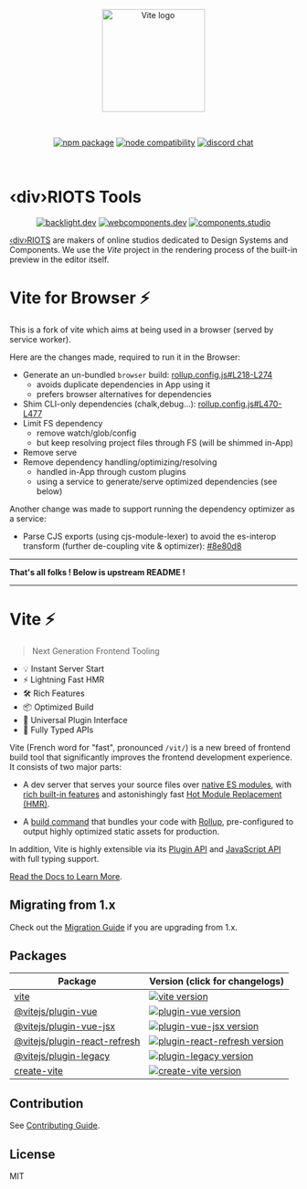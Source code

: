 <p align="center">
  <a href="https://vitejs.dev" target="_blank" rel="noopener noreferrer">
    <img width="180" src="https://vitejs.dev/logo.svg" alt="Vite logo">
  </a>
</p>
<br/>
<p align="center">
  <a href="https://npmjs.com/package/vite"><img src="https://img.shields.io/npm/v/vite.svg" alt="npm package"></a>
  <a href="https://nodejs.org/en/about/releases/"><img src="https://img.shields.io/node/v/vite.svg" alt="node compatibility"></a>
  <a href="https://chat.vitejs.dev"><img src="https://img.shields.io/badge/chat-discord-blue?style=flat&logo=discord" alt="discord chat"></a>
</p>
<br/>

# ‹div›RIOTS Tools

<p align="center">
  <a href="https://backlight.dev"><img src="https://img.shields.io/badge/Backlight.dev-Design%20System%20Editor-%23f8c307" alt="backlight.dev"></a>
  <a href="https://webcomponents.dev"><img src="https://img.shields.io/badge/WebComponents.dev-Web%20Components%20Studio-%23459BCF" alt="webcomponents.dev"></a>
  <a href="https://components.studio"><img src="https://img.shields.io/badge/Components.studio-Components%20Studio-%23319795" alt="components.studio"></a>
</p>


[‹div›RIOTS](https://divriots.com) are makers of online studios dedicated to Design Systems and Components. We use the *Vite* project in the rendering process of the built-in preview in the editor itself.

# Vite for Browser ⚡

This is a fork of vite which aims at being used in a browser (served by service worker).

Here are the changes made, required to run it in the Browser:
- Generate an un-bundled `browser` build: [rollup.config.js#L218-L274](https://github.com/divriots/vite/blob/browser-vite/packages/vite/rollup.config.js#L218-L274)
  - avoids duplicate dependencies in App using it
  - prefers browser alternatives for dependencies
- Shim CLI-only dependencies (chalk,debug...): [rollup.config.js#L470-L477](https://github.com/divriots/vite/blob/browser-vite/packages/vite/rollup.config.js#L470-L477)
- Limit FS dependency
  - remove watch/glob/config
  - but keep resolving project files through FS (will be shimmed in-App)
- Remove serve
- Remove dependency handling/optimizing/resolving
  - handled in-App through custom plugins
  - using a service to generate/serve optimized dependencies (see below)

Another change was made to support running the dependency optimizer as a service:
- Parse CJS exports (using cjs-module-lexer) to avoid the es-interop transform (further de-coupling vite & optimizer): [#8e80d8](https://github.com/divriots/vite/commit/8e80d88372b4ea287b502ceec7edf52a4c3026b3)

---

**That's all folks ! Below is upstream README !**

---

# Vite ⚡

> Next Generation Frontend Tooling

- 💡 Instant Server Start
- ⚡️ Lightning Fast HMR
- 🛠️ Rich Features
- 📦 Optimized Build
- 🔩 Universal Plugin Interface
- 🔑 Fully Typed APIs

Vite (French word for "fast", pronounced `/vit/`) is a new breed of frontend build tool that significantly improves the frontend development experience. It consists of two major parts:

- A dev server that serves your source files over [native ES modules](https://developer.mozilla.org/en-US/docs/Web/JavaScript/Guide/Modules), with [rich built-in features](https://vitejs.dev/guide/features.html) and astonishingly fast [Hot Module Replacement (HMR)](https://vitejs.dev/guide/features.html#hot-module-replacement).

- A [build command](https://vitejs.dev/guide/build.html) that bundles your code with [Rollup](https://rollupjs.org), pre-configured to output highly optimized static assets for production.

In addition, Vite is highly extensible via its [Plugin API](https://vitejs.dev/guide/api-plugin.html) and [JavaScript API](https://vitejs.dev/guide/api-javascript.html) with full typing support.

[Read the Docs to Learn More](https://vitejs.dev).

## Migrating from 1.x

Check out the [Migration Guide](https://vitejs.dev/guide/migration.html) if you are upgrading from 1.x.

## Packages

| Package                                                       | Version (click for changelogs)                                                                                                                         |
| ------------------------------------------------------------- | :----------------------------------------------------------------------------------------------------------------------------------------------------- |
| [vite](packages/vite)                                         | [![vite version](https://img.shields.io/npm/v/vite.svg?label=%20)](packages/vite/CHANGELOG.md)                                                         |
| [@vitejs/plugin-vue](packages/plugin-vue)                     | [![plugin-vue version](https://img.shields.io/npm/v/@vitejs/plugin-vue.svg?label=%20)](packages/plugin-vue/CHANGELOG.md)                               |
| [@vitejs/plugin-vue-jsx](packages/plugin-vue-jsx)             | [![plugin-vue-jsx version](https://img.shields.io/npm/v/@vitejs/plugin-vue-jsx.svg?label=%20)](packages/plugin-vue-jsx/CHANGELOG.md)                   |
| [@vitejs/plugin-react-refresh](packages/plugin-react-refresh) | [![plugin-react-refresh version](https://img.shields.io/npm/v/@vitejs/plugin-react-refresh.svg?label=%20)](packages/plugin-react-refresh/CHANGELOG.md) |
| [@vitejs/plugin-legacy](packages/plugin-legacy)               | [![plugin-legacy version](https://img.shields.io/npm/v/@vitejs/plugin-legacy.svg?label=%20)](packages/plugin-legacy/CHANGELOG.md)                      |
| [create-vite](packages/create-vite)                           | [![create-vite version](https://img.shields.io/npm/v/create-vite.svg?label=%20)](packages/create-vite/CHANGELOG.md)                                    |

## Contribution

See [Contributing Guide](https://github.com/vitejs/vite/blob/main/CONTRIBUTING.md).

## License

MIT
